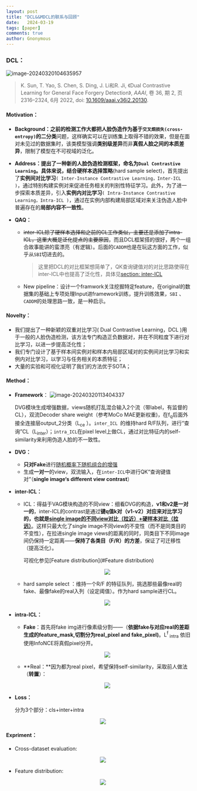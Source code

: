 ```yaml
---
layout: post
title: "DCL&&MDCL的联系与回顾"
date:   2024-03-19
tags: [paper]
comments: true
author: Gnonymous
---
```


### DCL：

![image-20240320104635957](https://raw.githubusercontent.com/Gnonymous/Gnonymous.github.io/master/images/image-20240320104635957.png)

>K. Sun, T. Yao, S. Chen, S. Ding, J. Li和R. Ji, 《Dual Contrastive Learning for General Face Forgery Detection》, *AAAI*, 卷 36, 期 2, 页 2316–2324, 6月 2022, doi: [10.1609/aaai.v36i2.20130](https://doi.org/10.1609/aaai.v36i2.20130).

#### Motivation：

- **Background：**之前的检测工作大都把人脸伪造作为基于`交叉烱损失(cross-entropy)`的**二分类**问题，这样确实可以在训练集上取得不错的效果，但是在面对未见过的数据集时，该类模型强调**类别级差异**而非**真假人脸之间的本质差异**，限制了模型在不可视域的泛化。

- **Address：**提出了一种新的人脸伪造检测框架，命名为`Dual Contrastive Learning`。具体来说，结合**硬样本选择策略**(hard sample select)，首先提出了**实例间对比学习**`( Inter-Instance Contrastive Learning，Inter-ICL )`，通过特别构建实例对来促进任务相关的判别性特征学习。此外，为了进一步探索本质差异，引入**实例内对比学习**`( Intra-Instance Contrastive Learning，Intra-ICL )`，通过在实例内部构建局部区域对来关注伪造人脸中普遍存在的**局部内容不一致性**。

- **QAQ：**
  - ~~inter-ICL除了硬样本选择和之前的CL工作类似，主要还是添加了intra-ICL，这里大概是泛化提点的主要原因~~，而且DCL框架搭的很好，两个一组合故事能讲的蛮漂亮（有逻辑）。后面的`CADDM`也是在玩这方面的工作，似乎从`SBI`切进去的。
  
    > 这里把DCL的对比框架想简单了，QK查询键值对的对比思路使得在inter-ICL中也提高了泛化性，具体见[section: inter-ICL](#inter-ICL)
  
  - New pipeline：设计一个framwork关注挖掘特定feature，在original的数据集的基础上专项处理Input进framework训练，提升训练效果，`SBI` 、`CADDM`的处理思路一致，是一种启示。

#### Novelty：

* 我们提出了一种新颖的双重对比学习( Dual Contrastive Learning，DCL )用于一般的人脸伪造检测，该方法专门构造正负数据对，并在不同粒度下进行对比学习，以进一步提高泛化性；
* 我们专门设计了基于样本间实例对和样本内局部区域对的实例间对比学习和实例内对比学习，以学习与任务相关的本质特征；
* 大量的实验和可视化证明了我们的方法优于SOTA；

#### Method：

* **Framework**：
  ![image-20240320113404337](https://raw.githubusercontent.com/Gnonymous/Gnonymous.github.io/master/images/DCL_framwork.png)

  DVG模块生成增强数据，views随机打乱混合输入2个流（带label，有监督的CL），双流Decoder share weight（参考MoCo MAE更新权重)，在f<sub>q</sub>后面外接全连接层output_2分类（L<sub>ce</sub> ）。`inter_ICL `的维持hard R/F队列，进行“查询”CL（L<sub>inter</sub>）；`intra_ICL`在pixel level上做CL，通过对比特征内的self-similarity来利用伪造人脸的不一致性。

* **DVG：**

  * **只对Fake**进行<u>随机概率下随机组合的增强</u>
  * 生成**一对一**的view，双流输入，在`inter-ICL`中进行QK“查询键值对“（**single image‘s different view contrast**）

* **<span id="inter-ICL">inter-ICL：</span>**

  * ICL：得益于VAG模块构造的不同view：细看DVG的构造，**v1和v2是一对一的**，inter-ICL的contrast是通过**键q值k对（v1-v2）**对应来对比学习的，也就是**<u>single  image的不同view对比（拉近）+硬样本对比（拉远）</u>**。这样只最大化了single image不同view的不变性（而不是同类目的不变性），在拉进single image views的距离的同时，同类目下不同image间仍保持一定距离——**保持了各类目（F/R）的方差**，保证了可迁移性（提高泛化）。

    可视化参见[Feature distribution](#Feature distribution)

    <div align=center><img src="https://raw.githubusercontent.com/Gnonymous/Gnonymous.github.io/master/images/DCL_inter-ICL.png"></div>

  * hard sample select ：维持一个R/F 的特征队列，挑选那些最像real的fake、最像fake的real入列（设定阈值）。作为hard sample进行CL。

    <center><img src="https://raw.githubusercontent.com/Gnonymous/Gnonymous.github.io/master/images/DCL_hardsample1.png">

* **intra-ICL：**

  * **Fake**：首先将fake img进行像素级分割——（**依据fake与对应real的差距生成的feature_mask,切割分为real_pixel and fake_pixel)**。L<sup>f</sup><sub> intra</sub> 依旧使用InfoNCE将真假pixel分开。

    <center><img src="https://raw.githubusercontent.com/Gnonymous/Gnonymous.github.io/master/images/intra_fake_loss.png">

  * **Real：**因为都为real pixel，希望保持self-similarity，采取前人做法（**转置**）：

    <center><img src="https://raw.githubusercontent.com/Gnonymous/Gnonymous.github.io/master/images/intra_real.png">

* **Loss：**

  分为3个部分：cls+inter+intra

  <center><img src="https://raw.githubusercontent.com/Gnonymous/Gnonymous.github.io/master/images/DCL_loss.png">

#### Expriment：

* Cross-dataset evaluation:

  <center><img src="https://raw.githubusercontent.com/Gnonymous/Gnonymous.github.io/master/images/DCL_cross.png">

* <span id ="Feature distribution">Feature distribution:</span>

  <center><img src="https://raw.githubusercontent.com/Gnonymous/Gnonymous.github.io/master/images/DCL_feature%20distribution.png">







